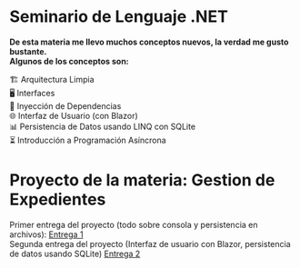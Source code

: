 # Seminario de Lenguaje .NET
**De esta materia me llevo muchos conceptos nuevos, la verdad me gusto bustante.**  
  **Algunos de los conceptos son:**  
    
🏗️ Arquitectura Limpia  
🖥️ Interfaces  
🧩 Inyección de Dependencias  
🌐 Interfaz de Usuario (con Blazor)  
📊 Persistencia de Datos usando LINQ con SQLite  
⏳ Introducción a Programación Asíncrona  
 
 # Proyecto de la materia:  Gestion de Expedientes 

Primer entrega del proyecto (todo sobre consola y persistencia en archivos): [Entrega 1](https://github.com/Giancardonee/Sistema-Gestion-de-Expedientes-.NET)  
Segunda entrega del proyecto (Interfaz de usuario con Blazor, persistencia de datos usando SQLite) [Entrega 2](https://github.com/Giancardonee/Segunda-Entrega-Tp-.NET)

 
 

  
